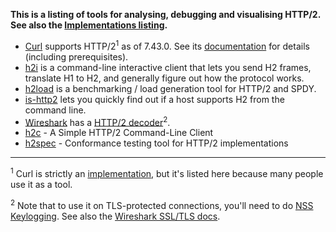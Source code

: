 
**This is a listing of tools for analysing, debugging and visualising HTTP/2. See also the [Implementations listing](Implementations).**


* [Curl](http://curl.haxx.se) supports HTTP/2<sup>1</sup> as of 7.43.0. See its [documentation](http://curl.haxx.se/docs/http2.html) for details (including prerequisites).
* [h2i](https://github.com/bradfitz/http2/tree/master/h2i) is a command-line interactive client that lets you send H2 frames, translate H1 to H2, and generally figure out how the protocol works.
* [h2load](https://nghttp2.org/documentation/h2load-howto.html) is a benchmarking / load generation tool for HTTP/2 and SPDY.
* [is-http2](https://github.com/stefanjudis/is-http2-cli) lets you quickly find out if a host supports H2 from the command line.
* [Wireshark](https://wireshark.org/) has a [HTTP/2 decoder](https://wiki.wireshark.org/HTTP2)<sup>2</sup>.
* [h2c](https://github.com/fstab/h2c) - A Simple HTTP/2 Command-Line Client
* [h2spec](https://github.com/summerwind/h2spec) - Conformance testing tool for HTTP/2 implementations

---

<sup>1</sup> Curl is strictly an [implementation](Implementations), but it's listed here because many people use it as a tool.

<sup>2</sup> Note that to use it on TLS-protected connections, you'll need to do [NSS Keylogging](https://developer.mozilla.org/en-US/docs/Mozilla/Projects/NSS/Key_Log_Format). See also the [Wireshark SSL/TLS docs](https://wiki.wireshark.org/SSL).


